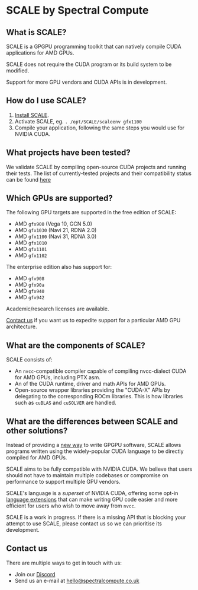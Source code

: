 # SCALE by Spectral Compute

## What is SCALE?

SCALE is a GPGPU programming toolkit that can natively compile CUDA 
applications for AMD GPUs.

SCALE does not require the CUDA program or its build system to be modified.

Support for more GPU vendors and CUDA APIs is in development.

## How do I use SCALE?

1. [Install SCALE](./manual/how-to-install.md).
2. Activate SCALE, eg. `. /opt/SCALE/scaleenv gfx1100`
3. Compile your application, following the same steps you would use for 
   NVIDIA CUDA.

## What projects have been tested?

We validate SCALE by compiling open-source CUDA projects and running their
tests. The list of currently-tested projects and their compatibility status
can be found [here](https://github.com/spectral-compute/scale-validation/tree/master?tab=readme-ov-file#current-status)

## Which GPUs are supported?

The following GPU targets are supported in the free edition of SCALE:

- AMD `gfx900` (Vega 10, GCN 5.0)
- AMD `gfx1030` (Navi 21, RDNA 2.0)
- AMD `gfx1100` (Navi 31, RDNA 3.0)
- AMD `gfx1010`
- AMD `gfx1101`
- AMD `gfx1102`

The enterprise edition also has support for:

- AMD `gfx908`
- AMD `gfx90a`
- AMD `gfx940`
- AMD `gfx942`

Academic/research licenses are available.

[Contact us](#contact-us) if you want us to expedite support for a particular AMD GPU
architecture.

## What are the components of SCALE?

SCALE consists of:

- An `nvcc`-compatible compiler capable of compiling nvcc-dialect CUDA for AMD
  GPUs, including PTX asm.
- An of the CUDA runtime, driver and math APIs for AMD GPUs.
- Open-source wrapper libraries providing the "CUDA-X" APIs by delegating to the
  corresponding ROCm libraries.
  This is how libraries such as `cuBLAS` and `cuSOLVER` are handled.

## What are the differences between SCALE and other solutions?

Instead of providing a [new way](https://xkcd.com/927/) to write GPGPU 
software, SCALE allows programs written using the widely-popular CUDA
language to be directly compiled for AMD GPUs.

SCALE aims to be fully compatible with NVIDIA CUDA. We believe that users 
should not have to maintain multiple codebases or compromise on performance
to support multiple GPU vendors.

SCALE's language is a _superset_ of NVIDIA CUDA, offering some opt-in
[language extensions](./manual/language-extensions.md)
that can make writing GPU code easier and more efficient for users who wish
to move away from `nvcc`.

SCALE is a work in progress. If there is a missing API that is blocking your
attempt to use SCALE, please contact us so we can prioritise its development.

## Contact us

There are multiple ways to get in touch with us:

 - Join our [Discord](https://discord.gg/KNpgGbTc38)
 - Send us an e-mail at [hello@spectralcompute.co.uk](mailto:hello@spectralcompute.co.uk)
